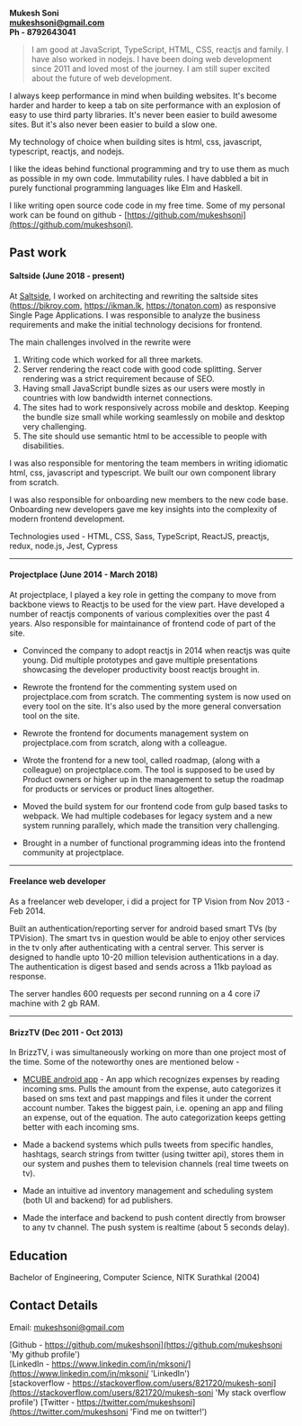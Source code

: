 **Mukesh Soni**<br/>
**mukeshsoni@gmail.com**<br/>
**Ph - 8792643041**<br/>

> I am good at JavaScript, TypeScript, HTML, CSS, reactjs and family. I have also worked in nodejs. I have been doing web development since 2011 and loved most of the journey. I am still super excited about the future of web development.

I always keep performance in mind when building websites. It's become harder and harder to keep a tab on site performance with an explosion of easy to use third party libraries. It's never been easier to build awesome sites. But it's also never been easier to build a slow one.

My technology of choice when building sites is html, css, javascript, typescript, reactjs, and nodejs.

I like the ideas behind functional programming and try to use them as much as possible in my own code. Immutability rules. I have dabbled a bit in purely functional programming languages like Elm and Haskell.

I like writing open source code code in my free time. Some of my personal work can be found on github - [https://github.com/mukeshsoni](https://github.com/mukeshsoni).


## Past work

#### Saltside (June 2018 - present)
At [Saltside](https://saltside.se/), I worked on architecting and rewriting the saltside sites (https://bikroy.com, https://ikman.lk, https://tonaton.com) as responsive Single Page Applications. I was responsible to analyze the business requirements and make the initial technology decisions for frontend.

The main challenges involved in the rewrite were
1. Writing code which worked for all three markets.
2. Server rendering the react code with good code splitting. Server rendering was a strict requirement because of SEO.
3. Having small JavaScript bundle sizes as our users were mostly in countries with low bandwidth internet connections.
4. The sites had to work responsively across mobile and desktop. Keeping the bundle size small while working seamlessly on mobile and desktop very challenging.
5. The site should use semantic html to be accessible to people with disabilities.

I was also responsible for mentoring the team members in writing idiomatic html, css, javascript and typescript. We built our own component library from scratch. 

I was also responsible for onboarding new members to the new code base. Onboarding new developers gave me key insights into the complexity of modern frontend development.

Technologies used - HTML, CSS, Sass, TypeScript, ReactJS, preactjs, redux, node.js, Jest, Cypress

---

#### Projectplace (June 2014 - March 2018)
At projectplace, I played a key role in getting the company to move from backbone views to Reactjs to be used for the view part. Have developed a number of reactjs components of various complexities over the past 4 years. Also responsible for maintainance of frontend code of part of the site.

* Convinced the company to adopt reactjs in 2014 when reactjs was quite young. Did multiple prototypes and gave multiple presentations showcasing the developer productivity boost reactjs brought in.

* Rewrote the frontend for the commenting system used on projectplace.com from scratch. The commenting system is now used on every tool on the site. It's also used by the more general conversation tool on the site.

* Rewrote the frontend for documents management system on projectplace.com from scratch, along with a colleague.

* Wrote the frontend for a new tool, called roadmap, (along with a colleague) on projectplace.com. The tool is supposed to be used by Product owners or higher up in the management to setup the roadmap for products or services or product lines altogether.

* Moved the build system for our frontend code from gulp based tasks to webpack. We had multiple codebases for legacy system and a new system running parallely, which made the transition very challenging.

* Brought in a number of functional programming ideas into the frontend community at projectplace.

---

#### Freelance web developer
As a freelancer web developer, i did a project for TP Vision from Nov 2013 - Feb 2014.

Built an authentication/reporting server for android based smart TVs (by TPVision). The smart tvs in question would be able to enjoy other services in the tv only after authenticating with a central server. This server is designed to handle upto 10-20 million television authentications in a day. The authentication is digest based and sends across a 11kb payload as response.

The server handles 600 requests per second running on a 4 core i7 machine with 2 gb RAM.

---

#### BrizzTV (Dec 2011 - Oct 2013) 
In BrizzTV, i was simultaneously working on more than one project most of the time. Some of the noteworthy ones are mentioned below -

* [MCUBE android app](https://play.google.com/store/apps/details?id=com.brizztv.mcube) - An app which recognizes expenses by reading incoming sms. Pulls the amount from the expense, auto categorizes it based on sms text and past mappings and files it under the corrent account number. Takes the biggest pain, i.e. opening an app and filing an expense, out of the equation. The auto categorization keeps getting better with each incoming sms.

* Made a backend systems which pulls tweets from specific handles, hashtags, search strings from twitter (using twitter api), stores them in our system and pushes them to television channels (real time tweets on tv).

* Made an intuitive ad inventory management and scheduling system (both UI and backend) for ad publishers.

* Made the interface and backend to push content directly from browser to any tv channel. The push system is realtime (about 5 seconds delay).


## Education

Bachelor of Engineering, Computer Science, NITK Surathkal (2004)

## Contact Details

Email: mukeshsoni@gmail.com

[Github - https://github.com/mukeshsoni](https://github.com/mukeshsoni 'My github profile')<br/>
[LinkedIn - https://www.linkedin.com/in/mksoni/](https://www.linkedin.com/in/mksoni/ 'LinkedIn')<br />
[stackoverflow - https://stackoverflow.com/users/821720/mukesh-soni](https://stackoverflow.com/users/821720/mukesh-soni 'My stack overflow profile')
[Twitter - https://twitter.com/mukeshsoni](https://twitter.com/mukeshsoni 'Find me on twitter!')<br/>
